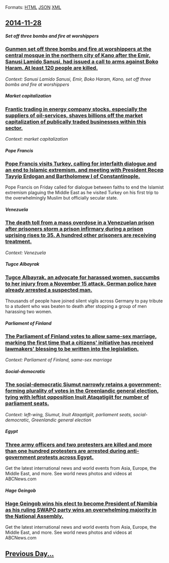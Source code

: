 
Formats: [HTML](2014/11/28/index.html)  [JSON](2014/11/28/index.json)  [XML](2014/11/28/index.xml)  

## [2014-11-28](/news/2014/11/28/index.md)

##### Set off three bombs and fire at worshippers
### [Gunmen set off three bombs and fire at worshippers at the central mosque in the northern city of Kano after the Emir, Sanusi Lamido Sanusi, had issued a call to arms against Boko Haram. At least 120 people are killed. ](/news/2014/11/28/gunmen-set-off-three-bombs-and-fire-at-worshippers-at-the-central-mosque-in-the-northern-city-of-kano-after-the-emir-sanusi-lamido-sanusi.md)
_Context: Sanusi Lamido Sanusi, Emir, Boko Haram, Kano, set off three bombs and fire at worshippers_

##### Market capitalization
### [Frantic trading in energy company stocks, especially the suppliers of oil-services, shaves billions off the market capitalization of publically traded businesses within this sector. ](/news/2014/11/28/frantic-trading-in-energy-company-stocks-especially-the-suppliers-of-oil-services-shaves-billions-off-the-market-capitalization-of-publica.md)
_Context: market capitalization_

##### Pope Francis
### [Pope Francis visits Turkey, calling for interfaith dialogue and an end to Islamic extremism, and meeting with President Recep Tayyip Erdogan and Bartholomew I of Constantinople. ](/news/2014/11/28/pope-francis-visits-turkey-calling-for-interfaith-dialogue-and-an-end-to-islamic-extremism-and-meeting-with-president-recep-tayyip-erdoaa.md)
Pope Francis on Friday called for dialogue between faiths to end the Islamist extremism plaguing the Middle East as he visited Turkey on his first trip to the overwhelmingly Muslim but officially secular state.

##### Venezuela
### [The death toll from a mass overdose in a Venezuelan prison after prisoners storm a prison infirmary during a prison uprising rises to 35. A hundred other prisoners are receiving treatment. ](/news/2014/11/28/the-death-toll-from-a-mass-overdose-in-a-venezuelan-prison-after-prisoners-storm-a-prison-infirmary-during-a-prison-uprising-rises-to-35-a.md)
_Context: Venezuela_

##### Tugce Albayrak
### [Tugce Albayrak, an advocate for harassed women, succumbs to her injury from a November 15 attack. German police have already arrested a suspected man. ](/news/2014/11/28/tuaasse-albayrak-an-advocate-for-harassed-women-succumbs-to-her-injury-from-a-november-15-attack-german-police-have-already-arrested-a-su.md)
Thousands of people have joined silent vigils across Germany to pay tribute to a student who was beaten to death after stopping a group of men harassing two women.

##### Parliament of Finland
### [The Parliament of Finland votes to allow same-sex marriage, marking the first time that a citizens' initiative has received lawmakers' blessing to be written into the legislation. ](/news/2014/11/28/the-parliament-of-finland-votes-to-allow-same-sex-marriage-marking-the-first-time-that-a-citizens-initiative-has-received-lawmakers-bless.md)
_Context: Parliament of Finland, same-sex marriage_

##### Social-democratic
### [The social-democratic Siumut narrowly retains a government-forming plurality of votes in the Greenlandic general election, tying with leftist opposition Inuit Ataqatigiit for number of parliament seats. ](/news/2014/11/28/the-social-democratic-siumut-narrowly-retains-a-government-forming-plurality-of-votes-in-the-greenlandic-general-election-tying-with-leftis.md)
_Context: left-wing, Siumut, Inuit Ataqatigiit, parliament seats, social-democratic, Greenlandic general election_

##### Egypt
### [Three army officers and two protesters are killed and more than one hundred protesters are arrested during anti-government protests across Egypt. ](/news/2014/11/28/three-army-officers-and-two-protesters-are-killed-and-more-than-one-hundred-protesters-are-arrested-during-anti-government-protests-across-e.md)
Get the latest international news and world events from Asia, Europe, the Middle East, and more. See world news photos and videos at ABCNews.com

##### Hage Geingob
### [Hage Geingob wins his elect to become President of Namibia as his ruling SWAPO party wins an overwhelming majority in the National Assembly. ](/news/2014/11/28/hage-geingob-wins-his-elect-to-become-president-of-namibia-as-his-ruling-swapo-party-wins-an-overwhelming-majority-in-the-national-assembly.md)
Get the latest international news and world events from Asia, Europe, the Middle East, and more. See world news photos and videos at ABCNews.com

## [Previous Day...](/news/2014/11/27/index.md)

